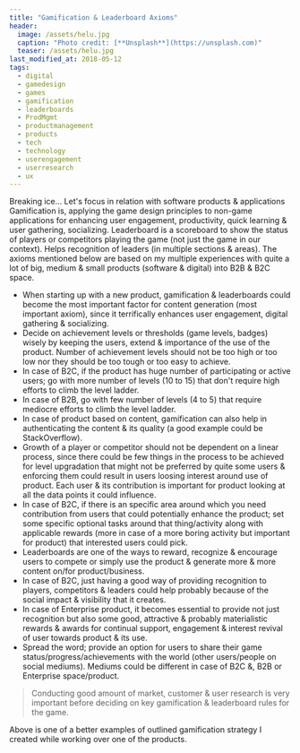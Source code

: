 ```yaml
---
title: "Gamification & Leaderboard Axioms"
header:
  image: /assets/helu.jpg
  caption: "Photo credit: [**Unsplash**](https://unsplash.com)"
  teaser: /assets/helu.jpg
last_modified_at: 2018-05-12
tags: 
  - digital
  - gamedesign
  - games
  - gamification
  - leaderboards
  - ProdMgmt
  - productmanagement
  - products
  - tech
  - technology
  - userengagement
  - userresearch
  - ux
---
```


Breaking ice... Let's focus in relation with software products & applications
Gamification is, applying the game design principles to non-game applications for enhancing user engagement, productivity, quick learning & user gathering, socializing.
Leaderboard is a scoreboard to show the status of players or competitors playing the game (not just the game in our context). Helps recognition of leaders (in multiple sections & areas).
The axioms mentioned below are based on my multiple experiences with quite a lot of big, medium & small products (software & digital) into B2B & B2C space.
- When starting up with a new product, gamification & leaderboards could become the most important factor for content generation (most important axiom), since it terrifically enhances user engagement, digital gathering & socializing.
- Decide on achievement levels or thresholds (game levels, badges) wisely by keeping the users, extend & importance of the use of the product. Number of achievement levels should not be too high or too low nor they should be too tough or too easy to achieve.
- In case of B2C, if the product has huge number of participating or active users; go with more number of levels (10 to 15) that don't require high efforts to climb the level ladder.
- In case of B2B, go with few number of levels (4 to 5) that require mediocre efforts to climb the level ladder.
- In case of product based on content, gamification can also help in authenticating the content & its quality (a good example could be StackOverflow).
- Growth of a player or competitor should not be dependent on a linear process, since there could be few things in the process to be achieved for level upgradation that might not be preferred by quite some users & enforcing them could result in users loosing interest around use of product. Each user & its contribution is important for product looking at all the data points it could influence.
- In case of B2C, if there is an specific area around which you need contribution from users that could potentially enhance the product; set some specific optional tasks around that thing/activity along with applicable rewards (more in case of a more boring activity but important for product) that interested users could pick.
- Leaderboards are one of the ways to reward, recognize & encourage users to compete or simply use the product & generate more & more content on/for product/business.
- In case of B2C, just having a good way of providing recognition to players, competitors & leaders could help probably because of the social impact & visibility that it creates.
- In case of Enterprise product, it becomes essential to provide not just recognition but also some good, attractive & probably materialistic rewards & awards for continual support, engagement & interest revival of user towards product & its use.
- Spread the word; provide an option for users to share their game status/progress/achievements with the world (other users/people on social mediums). Mediums could be different in case of B2C &, B2B or Enterprise space/product.
> Conducting good amount of market, customer & user research is very important before deciding on key gamification & leaderboard rules for the game.

Above is one of a better examples of outlined gamification strategy I created while working over one of the products.
